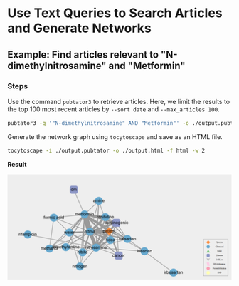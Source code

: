 # Use Text Queries to Search Articles and Generate Networks

## Example: Find articles relevant to "N-dimethylnitrosamine" and "Metformin"

### Steps

Use the command `pubtator3` to retrieve articles. Here, we limit the results to the top 100 most recent articles by `--sort date` and `--max_articles 100`.  

```bash
pubtator3 -q '"N-dimethylnitrosamine" AND "Metformin"' -o ./output.pubtator --sort date --max_articles 100
```


Generate the network graph using `tocytoscape` and save as an HTML file.  

```bash
tocytoscape -i ./output.pubtator -o ./output.html -f html -w 2
```

**Result**

![Network](../img/case_1.png)